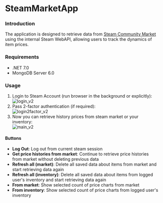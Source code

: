 # SteamMarketApp

### Introduction
The application is designed to retrieve data from [Steam Community Market](https://steamcommunity.com/market/) using the internal Steam WebAPI, allowing users to track the dynamics of item prices.

### Requirements
* .NET 7.0
* MongoDB Server 6.0

### Usage
1) Login to Steam Account (run browser in the background or explicitly):\
![login_v2](https://github.com/kirilldeals/SteamMarketApp/assets/124831993/1d4a16eb-62ef-42cb-ba11-4092e3029e6f)
2) Pass 2-factor authentication (if required):\
![login2factor_v2](https://github.com/kirilldeals/SteamMarketApp/assets/124831993/54bd37dd-a335-4aa2-9a35-fd437164c329)
3) Now you can retrieve history prices from steam market or your inventory:\
![main_v2](https://github.com/kirilldeals/SteamMarketApp/assets/124831993/26d7413f-e1df-4f7c-ae22-e3c6d5a9407c)

#### Buttons
* **Log Out**: Log out from current steam session
* **Get price histories from market**: Continue to retrieve price histories from market without deleting previous data
* **Refresh all (market)**: Delete all saved data about items from market and start retrieving data again
* **Refresh all (inventory)**: Delete all saved data about items from logged user's inventory and start retrieving data again
* **From market**: Show selected count of price charts from market
* **From inventory**: Show selected count of price charts from logged user's inventory
